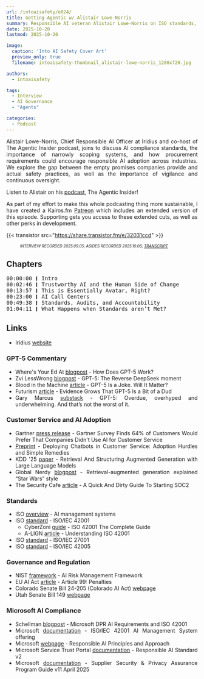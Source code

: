 ```yaml
---
url: /intoaisafety/e024/
title: Getting Agentic w/ Alistair Lowe-Norris
summary: Responsible AI veteran Alistair Lowe-Norris on ISO standards, compliance frameworks, and building safer AI by design.
date: 2025-10-20
lastmod: 2025-10-20

image:
  caption: 'Into AI Safety Cover Art'
  preview_only: true
  filename: intoaisafety-thumbnail_alistair-lowe-norris_1280x720.jpg

authors:
  - intoaisafety

tags:
  - Interview
  - AI Governance
  - "Agents"

categories:
  - Podcast
---
```


<div style="text-align: justify">
Alistair Lowe-Norris, Chief Responsible AI Officer at Iridius and co-host of The Agentic Insider podcast, joins to discuss AI compliance standards, the importance of narrowly scoping systems, and how procurement requirements could encourage responsible AI adoption across industries. We explore the gap between the empty promises companies provide and actual safety practices, as well as the importance of vigilance and continuous oversight.

Listen to Alistair on his <a href="https://agenticinsider.show" target="_blank" rel="noreferrer noopener">podcast</a>, The Agentic Insider!

As part of my effort to make this whole podcasting thing more sustainable, I have created a Kairos.fm [Patreon](https://www.patreon.com/cw/Kairosfm) which includes an extended version of this episode. Supporting gets you access to these extended cuts, as well as other perks in development.

{{< transistor src="https://share.transistor.fm/e/32031ccd" >}}
<div style="font-size: x-small;font-style: italic;padding-left: 2.25rem;">INTERVIEW RECORDED 2025.09.05; ASIDES RECORDED 2025.10.06; <a href="https://share.transistor.fm/s/32031ccd/transcript.txt" target="_blank" rel="noreferrer noopener">TRANSCRIPT</a></div>

## Chapters

<div style="text-align: left; font-family:monospace;">
00:00:00 ❙ Intro<br>
00:02:46 ❙ Trustworthy AI and the Human Side of Change<br>
00:13:57 ❙ This is Essentially Avatar, Right?<br>
00:23:00 ❙ AI Call Centers<br>
00:49:38 ❙ Standards, Audits, and Accountability<br>
01:04:11 ❙ What Happens when Standards aren’t Met?<br>
</div>

## Links
- Iridius [website](https://iridius.ai)

### GPT-5 Commentary
- Where's Your Ed At [blogpost](https://www.wheresyoured.at/how-does-gpt-5-work/) - How Does GPT-5 Work?
- Zvi LessWrong [blogpost](https://www.lesswrong.com/posts/eFd7NZ4KpYLM4ocBv/gpt-5-the-reverse-deepseek-moment) - GPT-5: The Reverse DeepSeek moment
- Blood in the Machine [article](https://www.bloodinthemachine.com/p/gpt-5-is-a-joke-will-it-matter) - GPT-5 Is a Joke. Will It Matter?
- Futurism [article](https://futurism.com/gpt-5-underwhelming) - Evidence Grows That GPT-5 Is a Bit of a Dud
- Gary Marcus [substack](https://garymarcus.substack.com/p/gpt-5-overdue-overhyped-and-underwhelming) - GPT-5: Overdue, overhyped and underwhelming. And that’s not the worst of it.

### Customer Service and AI Adoption
- Gartner [press release](https://www.gartner.com/en/newsroom/press-releases/2024-07-09-gartner-survey-finds-64-percent-of-customers-would-prefer-that-companies-didnt-use-ai-for-customer-service) - Gartner Survey Finds 64% of Customers Would Prefer That Companies Didn't Use AI for Customer Service
- [Preprint](https://arxiv.org/abs/2504.06145) - Deploying Chatbots in Customer Service: Adoption Hurdles and Simple Remedies
- KDD '25 [paper](https://dl.acm.org/doi/10.1145/3711896.3736557) - Retrieval And Structuring Augmented Generation with Large Language Models
- Global Nerdy [blogpost](https://www.globalnerdy.com/2024/04/16/retrieval-augmented-generation-explained-star-wars-style/) - Retrieval-augmented generation explained “Star Wars” style
- The Security Cafe [article](https://securitycafe.io/p/quick-dirty-guide-soc2-compliance) - A Quick And Dirty Guide To Starting SOC2

### Standards
- ISO [overview](https://www.iso.org/artificial-intelligence/ai-management-systems) - AI management systems
- ISO [standard](https://www.iso.org/standard/42001) - ISO/IEC 42001
  - CyberZoni [guide](https://cyberzoni.com/standards/iso-42001/) - ISO 42001 The Complete Guide
  - A-LIGN [article](https://www.a-lign.com/articles/understanding-iso-42001) - Understanding ISO 42001
- ISO [standard](https://www.iso.org/standard/27001) - ISO/IEC 27001
- ISO [standard](https://www.iso.org/standard/42005) - ISO/IEC 42005

### Governance and Regulation
- NIST [framework](https://www.nist.gov/itl/ai-risk-management-framework) - AI Risk Management Framework
- EU AI Act [article](https://artificialintelligenceact.eu/article/99/) - Article 99: Penalties
- Colorado Senate Bill 24-205 (Colorado AI Act) [webpage](https://leg.colorado.gov/bills/sb24-205)
- Utah Senate Bill 149 [webpage](https://le.utah.gov/~2024/bills/static/SB0149.html)

### Microsoft AI Compliance
- Schellman [blogpost](https://www.schellman.com/blog/privacy/microsoft-dpr-ai-requirements-and-iso-42001) - Microsoft DPR AI Requirements and ISO 42001
- Microsoft [documentation](https://learn.microsoft.com/en-us/compliance/regulatory/offering-iso-42001) - ISO/IEC 42001 AI Management System offering
- Microsoft [webpage](https://www.microsoft.com/ai/principles-and-approach) - Responsible AI Principles and Approach
- Microsoft Service Trust Portal [documentation](https://servicetrust.microsoft.com/DocumentPage/227a27b7-30c5-4110-8c8b-eb57a113e10f) - Responsible AI Standard v2
- Microsoft [documentation](https://cdn-dynmedia-1.microsoft.com/is/content/microsoftcorp/microsoft/accex/documents/presentations/FY25-Program-Guide-v11_en-US.pdf) - Supplier Security & Privacy Assurance Program Guide v11 April 2025

<!-- end of the list -->
</div>
